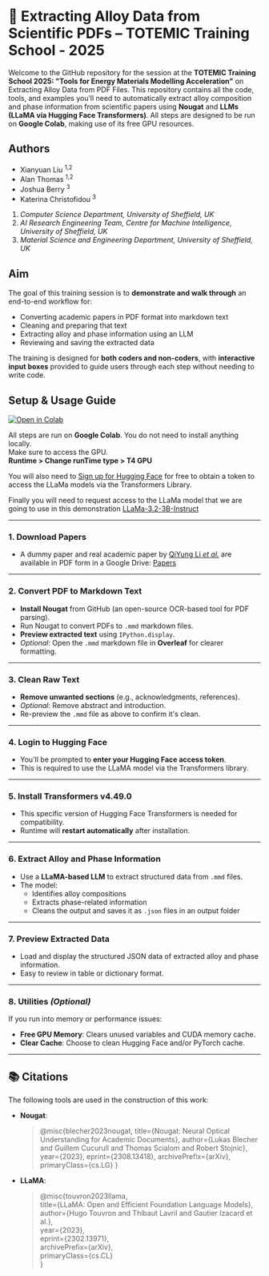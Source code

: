 #  🧪 Extracting Alloy Data from Scientific PDFs – TOTEMIC Training School - 2025


Welcome to the GitHub repository for the session at the **TOTEMIC Training School 2025: "Tools for Energy Materials Modelling Acceleration"** on Extracting Alloy Data from PDF Files. This repository contains all the code, tools, and examples you’ll need to automatically extract alloy composition and phase information from scientific papers using **Nougat** and **LLMs (LLaMA via Hugging Face Transformers)**. All steps are designed to be run on **Google Colab**, making use of its free GPU resources.



## Authors 

- Xianyuan Liu <sup>1,2</sup>
- Alan Thomas <sup>1,2</sup>
- Joshua Berry <sup>3</sup>
- Katerina Christofidou <sup>3</sup>

1. _Computer Science Department, University of Sheffield, UK_
2. _AI Research Engineering Team, Centre for Machine Intelligence, University of Sheffield, UK_
3. _Material Science and Engineering Department, University of Sheffield, UK_



## Aim

The goal of this training session is to **demonstrate and walk through** an end-to-end workflow for:
- Converting academic papers in PDF format into markdown text
- Cleaning and preparing that text
- Extracting alloy and phase information using an LLM
- Reviewing and saving the extracted data

The training is designed for **both coders and non-coders**, with **interactive input boxes** provided to guide users through each step without needing to write code.



## Setup & Usage Guide

[![Open in Colab](https://colab.research.google.com/assets/colab-badge.svg)](https://colab.research.google.com/)

All steps are run on **Google Colab**. You do not need to install anything locally. <br />
Make sure to access the GPU. <br />
**Runtime > Change runTime type > T4 GPU** 

You will also need to [Sign up for Hugging Face](https://huggingface.co/join) for free to obtain a token to access the LLaMa models via the Transformers Library.

Finally you will need to request access to the LLaMa model that we are going to use in this demonstration [LLaMa-3.2-3B-Instruct](https://huggingface.co/meta-llama/Llama-3.2-3B-Instruct)

---

### 1. Download Papers
- A dummy paper and real academic paper by [QiYung Li _et al._](https://doi.org/10.3390/ma12030533) are available in PDF form in a Google Drive: [Papers]( https://drive.google.com/uc?id=1DvejY9En4cZlMlCs3Wgwspmjwmd8a902)

---

### 2. Convert PDF to Markdown Text
- **Install Nougat** from GitHub (an open-source OCR-based tool for PDF parsing).
- Run Nougat to convert PDFs to `.mmd` markdown files.
- **Preview extracted text** using `IPython.display`.
- _Optional_: Open the `.mmd` markdown file in **Overleaf** for clearer formatting.

---

### 3. Clean Raw Text
- **Remove unwanted sections** (e.g., acknowledgments, references).
- _Optional_: Remove abstract and introduction.
- Re-preview the `.mmd` file as above to confirm it's clean.

---

### 4. Login to Hugging Face
- You'll be prompted to **enter your Hugging Face access token**.
- This is required to use the LLaMA model via the Transformers library.

---

### 5. Install Transformers v4.49.0
- This specific version of Hugging Face Transformers is needed for compatibility.
- Runtime will **restart automatically** after installation.

---

### 6. Extract Alloy and Phase Information
- Use a **LLaMA-based LLM** to extract structured data from `.mmd` files.
- The model:
  - Identifies alloy compositions
  - Extracts phase-related information
  - Cleans the output and saves it as `.json` files in an output folder

---

### 7. Preview Extracted Data
- Load and display the structured JSON data of extracted alloy and phase information.
- Easy to review in table or dictionary format.

---

### 8. Utilities _(Optional)_
If you run into memory or performance issues:
- **Free GPU Memory**: Clears unused variables and CUDA memory cache.
- **Clear Cache**: Choose to clean Hugging Face and/or PyTorch cache.

---

## 📚 Citations

The following tools are used in the construction of this work:

- **Nougat**: 
  > @misc{blecher2023nougat,
  > title={Nougat: Neural Optical Understanding for Academic Documents},
  > author={Lukas Blecher and Guillem Cucurull and Thomas Scialom and Robert Stojnic},
  > year={2023},
  > eprint={2308.13418},
  > archivePrefix={arXiv},
  > primaryClass={cs.LG}
}

- **LLaMA**:
  > @misc{touvron2023llama,  
  > title={LLaMA: Open and Efficient Foundation Language Models},  
  > author={Hugo Touvron and Thibaut Lavril and Gautier Izacard et al.},  
  > year={2023},  
  > eprint={2302.13971},  
  > archivePrefix={arXiv},  
  > primaryClass={cs.CL}  
  > }


